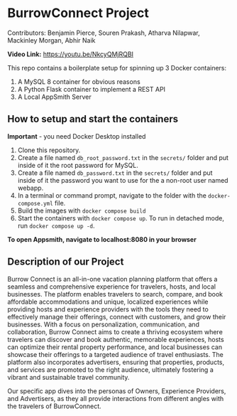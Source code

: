 # BurrowConnect Project
Contributors: Benjamin Pierce, Souren Prakash, Atharva Nilapwar, Mackinley Morgan, Abhir Naik

**Video Link:** https://youtu.be/NkcyQMjRQBI

This repo contains a boilerplate setup for spinning up 3 Docker containers: 
1. A MySQL 8 container for obvious reasons
2. A Python Flask container to implement a REST API
3. A Local AppSmith Server

## How to setup and start the containers
**Important** - you need Docker Desktop installed

1. Clone this repository.  
2. Create a file named `db_root_password.txt` in the `secrets/` folder and put inside of it the root password for MySQL. 
3. Create a file named `db_password.txt` in the `secrets/` folder and put inside of it the password you want to use for the a non-root user named webapp. 
4. In a terminal or command prompt, navigate to the folder with the `docker-compose.yml` file.  
5. Build the images with `docker compose build`
6. Start the containers with `docker compose up`.  To run in detached mode, run `docker compose up -d`. 

**To open Appsmith, navigate to localhost:8080 in your browser**

## Description of our Project
Burrow Connect is an all-in-one vacation planning platform that offers a seamless and comprehensive experience for travelers, hosts, and local businesses. The platform enables travelers to search, compare, and book affordable accommodations and unique, localized experiences while providing hosts and experience providers with the tools they need to effectively manage their offerings, connect with customers, and grow their businesses. With a focus on personalization, communication, and collaboration, Burrow Connect aims to create a thriving ecosystem where travelers can discover and book authentic, memorable experiences, hosts can optimize their rental property performance, and local businesses can showcase their offerings to a targeted audience of travel enthusiasts. The platform also incorporates advertisers, ensuring that properties, products, and services are promoted to the right audience, ultimately fostering a vibrant and sustainable travel community.

Our specific app dives into the personas of Owners, Experience Providers, and Advertisers, as they all provide interactions from different angles with the travelers of BurrowConnect.




